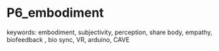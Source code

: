# P6_embodiment
keywords: embodiment, subjectivity, perception, share body, empathy, biofeedback , bio sync, VR, arduino, CAVE
